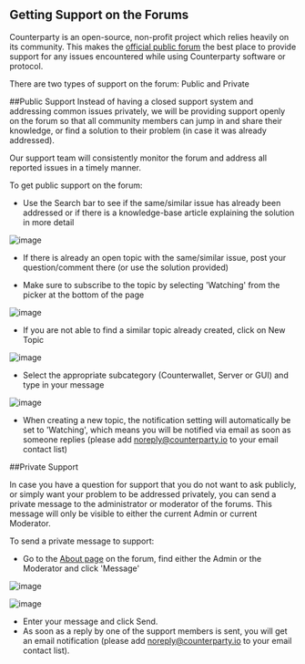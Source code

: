 Getting Support on the Forums
-------------------------------

Counterparty is an open-source, non-profit project which relies heavily on its community. This makes the [official public forum](https://forums.counterparty.io/) the best place to provide support for any issues encountered while using Counterparty software or protocol.

There are two types of support on the forum: Public and Private

##Public Support
Instead of having a closed support system and addressing common issues privately, we will be providing support openly on the forum so that all community members can jump in and share their knowledge, or find a solution to their problem (in case it was already addressed).

Our support team will consistently monitor the forum and address all reported issues in a timely manner.

To get public support on the forum:

- Use the Search bar to see if the same/similar issue has already been
addressed or if there is a knowledge-base article explaining the
solution in more detail

![image](https://github.com/CounterpartyXCP/Documentation/assets/136373423/d547582a-102d-4813-ba28-166bd09aa3b7)

- If there is already an open topic with the same/similar issue, post your question/comment there (or use the solution provided)

- Make sure to subscribe to the topic by selecting 'Watching' from the picker at the bottom of the page

![image](https://github.com/CounterpartyXCP/Documentation/assets/136373423/a1b043d6-1e86-4672-a089-28e22db2ad65)

- If you are not able to find a similar topic already created, click on New Topic

![image](https://github.com/CounterpartyXCP/Documentation/assets/136373423/bdb1b78c-7968-4f79-abba-3eab536e1d93)

- Select the appropriate subcategory (Counterwallet, Server or GUI) and type in your message

![image](https://github.com/CounterpartyXCP/Documentation/assets/136373423/aef7808d-edb0-4289-ab3a-0132c67fa2ec)

- When creating a new topic, the notification setting will automatically be set to 'Watching', which means you will be notified via email as soon as someone replies (please add noreply@counterparty.io to your email contact list)



##Private Support

In case you have a question for support that you do not want to ask publicly, or simply want your problem to be addressed privately, you can send a private message to the administrator or moderator of the forums. This message will only be visible to either the current Admin or current Moderator.

To send a private message to support:

- Go to the [About page](https://forums.counterparty.io/about) on the forum, find either the Admin or the Moderator and click 'Message'

![image](https://github.com/CounterpartyXCP/Documentation/assets/136373423/12673a47-f854-4310-8957-28bc9b8219f4)

![image](https://github.com/CounterpartyXCP/Documentation/assets/136373423/6a35f435-4860-4dfb-8b92-ee38721e482b)

- Enter your message and click Send.
- As soon as a reply by one of the support members is sent, you will get an email notification (please add noreply@counterparty.io to your email contact list).
